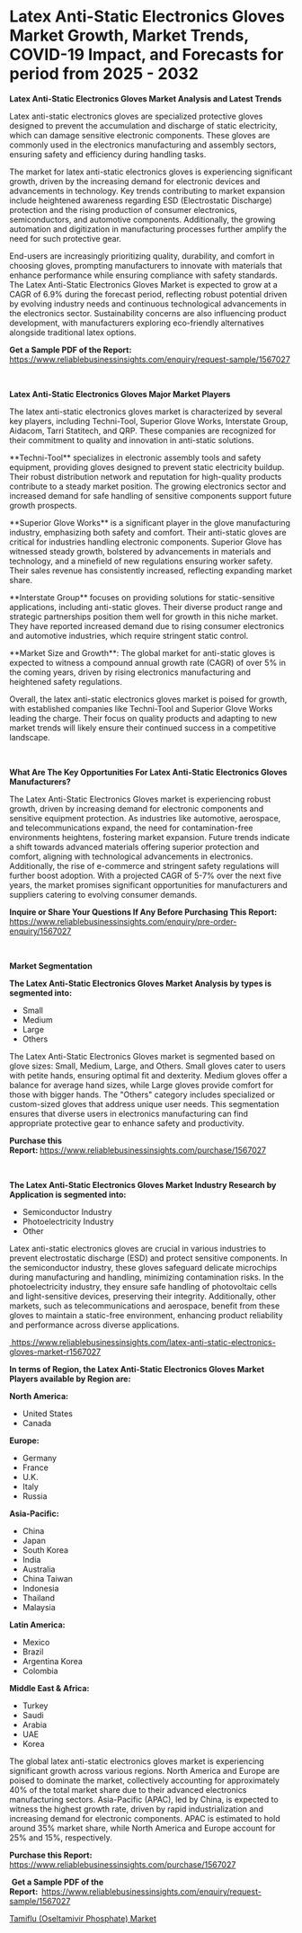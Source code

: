 <p><h1>Latex Anti-Static Electronics Gloves Market Growth, Market Trends, COVID-19 Impact, and Forecasts for period from 2025 - 2032</h1></p><p><strong>Latex Anti-Static Electronics Gloves Market Analysis and Latest Trends</strong></p>
<p><p>Latex anti-static electronics gloves are specialized protective gloves designed to prevent the accumulation and discharge of static electricity, which can damage sensitive electronic components. These gloves are commonly used in the electronics manufacturing and assembly sectors, ensuring safety and efficiency during handling tasks.</p><p>The market for latex anti-static electronics gloves is experiencing significant growth, driven by the increasing demand for electronic devices and advancements in technology. Key trends contributing to market expansion include heightened awareness regarding ESD (Electrostatic Discharge) protection and the rising production of consumer electronics, semiconductors, and automotive components. Additionally, the growing automation and digitization in manufacturing processes further amplify the need for such protective gear.</p><p>End-users are increasingly prioritizing quality, durability, and comfort in choosing gloves, prompting manufacturers to innovate with materials that enhance performance while ensuring compliance with safety standards. The Latex Anti-Static Electronics Gloves Market is expected to grow at a CAGR of 6.9% during the forecast period, reflecting robust potential driven by evolving industry needs and continuous technological advancements in the electronics sector. Sustainability concerns are also influencing product development, with manufacturers exploring eco-friendly alternatives alongside traditional latex options.</p></p>
<p><strong>Get a Sample PDF of the Report:&nbsp;</strong> <a href="https://www.reliablebusinessinsights.com/enquiry/request-sample/1567027?utm_campaign=2321&utm_medium=2&utm_source=Github&utm_content=ia&utm_term=22032025&utm_id=latex-anti-static-electronics-gloves">https://www.reliablebusinessinsights.com/enquiry/request-sample/1567027</a></p>
<p>&nbsp;</p>
<p><strong>Latex Anti-Static Electronics Gloves Major Market Players</strong></p>
<p><p>The latex anti-static electronics gloves market is characterized by several key players, including Techni-Tool, Superior Glove Works, Interstate Group, Aidacom, Tarri Statitech, and QRP. These companies are recognized for their commitment to quality and innovation in anti-static solutions.</p><p>**Techni-Tool** specializes in electronic assembly tools and safety equipment, providing gloves designed to prevent static electricity buildup. Their robust distribution network and reputation for high-quality products contribute to a steady market position. The growing electronics sector and increased demand for safe handling of sensitive components support future growth prospects.</p><p>**Superior Glove Works** is a significant player in the glove manufacturing industry, emphasizing both safety and comfort. Their anti-static gloves are critical for industries handling electronic components. Superior Glove has witnessed steady growth, bolstered by advancements in materials and technology, and a minefield of new regulations ensuring worker safety. Their sales revenue has consistently increased, reflecting expanding market share.</p><p>**Interstate Group** focuses on providing solutions for static-sensitive applications, including anti-static gloves. Their diverse product range and strategic partnerships position them well for growth in this niche market. They have reported increased demand due to rising consumer electronics and automotive industries, which require stringent static control.</p><p>**Market Size and Growth**: The global market for anti-static gloves is expected to witness a compound annual growth rate (CAGR) of over 5% in the coming years, driven by rising electronics manufacturing and heightened safety regulations. </p><p>Overall, the latex anti-static electronics gloves market is poised for growth, with established companies like Techni-Tool and Superior Glove Works leading the charge. Their focus on quality products and adapting to new market trends will likely ensure their continued success in a competitive landscape.</p></p>
<p>&nbsp;</p>
<p><strong>What Are The Key Opportunities For Latex Anti-Static Electronics Gloves Manufacturers?</strong></p>
<p><p>The Latex Anti-Static Electronics Gloves market is experiencing robust growth, driven by increasing demand for electronic components and sensitive equipment protection. As industries like automotive, aerospace, and telecommunications expand, the need for contamination-free environments heightens, fostering market expansion. Future trends indicate a shift towards advanced materials offering superior protection and comfort, aligning with technological advancements in electronics. Additionally, the rise of e-commerce and stringent safety regulations will further boost adoption. With a projected CAGR of 5-7% over the next five years, the market promises significant opportunities for manufacturers and suppliers catering to evolving consumer demands.</p></p>
<p><strong>Inquire or Share Your Questions If Any Before Purchasing This Report:</strong> <a href="https://www.reliablebusinessinsights.com/enquiry/pre-order-enquiry/1567027?utm_campaign=2321&utm_medium=2&utm_source=Github&utm_content=ia&utm_term=22032025&utm_id=latex-anti-static-electronics-gloves">https://www.reliablebusinessinsights.com/enquiry/pre-order-enquiry/1567027</a></p>
<p>&nbsp;</p>
<p><strong>Market Segmentation</strong></p>
<p><strong>The Latex Anti-Static Electronics Gloves Market Analysis by types is segmented into:</strong></p>
<p><ul><li>Small</li><li>Medium</li><li>Large</li><li>Others</li></ul></p>
<p><p>The Latex Anti-Static Electronics Gloves market is segmented based on glove sizes: Small, Medium, Large, and Others. Small gloves cater to users with petite hands, ensuring optimal fit and dexterity. Medium gloves offer a balance for average hand sizes, while Large gloves provide comfort for those with bigger hands. The "Others" category includes specialized or custom-sized gloves that address unique user needs. This segmentation ensures that diverse users in electronics manufacturing can find appropriate protective gear to enhance safety and productivity.</p></p>
<p><strong>Purchase this Report:&nbsp;</strong><a href="https://www.reliablebusinessinsights.com/purchase/1567027?utm_campaign=2321&utm_medium=2&utm_source=Github&utm_content=ia&utm_term=22032025&utm_id=latex-anti-static-electronics-gloves">https://www.reliablebusinessinsights.com/purchase/1567027</a></p>
<p>&nbsp;</p>
<p><strong>The Latex Anti-Static Electronics Gloves Market Industry Research by Application is segmented into:</strong></p>
<p><ul><li>Semiconductor Industry</li><li>Photoelectricity Industry</li><li>Other</li></ul></p>
<p><p>Latex anti-static electronics gloves are crucial in various industries to prevent electrostatic discharge (ESD) and protect sensitive components. In the semiconductor industry, these gloves safeguard delicate microchips during manufacturing and handling, minimizing contamination risks. In the photoelectricity industry, they ensure safe handling of photovoltaic cells and light-sensitive devices, preserving their integrity. Additionally, other markets, such as telecommunications and aerospace, benefit from these gloves to maintain a static-free environment, enhancing product reliability and performance across diverse applications.</p></p>
<p><a href="https://www.reliablebusinessinsights.com/latex-anti-static-electronics-gloves-market-r1567027?utm_campaign=2321&utm_medium=2&utm_source=Github&utm_content=ia&utm_term=22032025&utm_id=latex-anti-static-electronics-gloves">&nbsp;https://www.reliablebusinessinsights.com/latex-anti-static-electronics-gloves-market-r1567027</a></p>
<p><strong>In terms of Region, the Latex Anti-Static Electronics Gloves Market Players available by Region are:</strong></p>
<p>
    <p> <strong> North America: </strong>
        <ul>
            <li>United States</li>
            <li>Canada</li>
        </ul>
        </p> 
    <p> <strong> Europe: </strong>
        <ul>
            <li>Germany</li>
            <li>France</li>
            <li>U.K.</li>
            <li>Italy</li>
            <li>Russia</li>
        </ul>
        </p> 
    <p> <strong> Asia-Pacific: </strong>
        <ul>
            <li>China</li>
            <li>Japan</li>
            <li>South Korea</li>
            <li>India</li>
            <li>Australia</li>
            <li>China Taiwan</li>
            <li>Indonesia</li>
            <li>Thailand</li>
            <li>Malaysia</li>
        </ul>
        </p> 
    <p> <strong> Latin America: </strong>
        <ul>
            <li>Mexico</li>
            <li>Brazil</li>
            <li>Argentina Korea</li>
            <li>Colombia</li>
        </ul>
        </p> 
    <p> <strong> Middle East & Africa: </strong>
        <ul>
            <li>Turkey</li>
            <li>Saudi</li>
            <li>Arabia</li>
            <li>UAE</li>
            <li>Korea</li>
        </ul>
    </p>
    </p>
<p><p>The global latex anti-static electronics gloves market is experiencing significant growth across various regions. North America and Europe are poised to dominate the market, collectively accounting for approximately 40% of the total market share due to their advanced electronics manufacturing sectors. Asia-Pacific (APAC), led by China, is expected to witness the highest growth rate, driven by rapid industrialization and increasing demand for electronic components. APAC is estimated to hold around 35% market share, while North America and Europe account for 25% and 15%, respectively.</p></p>
<p><strong>Purchase this Report: </strong><a href="https://www.reliablebusinessinsights.com/purchase/1567027?utm_campaign=2321&utm_medium=2&utm_source=Github&utm_content=ia&utm_term=22032025&utm_id=latex-anti-static-electronics-gloves">https://www.reliablebusinessinsights.com/purchase/1567027</a></p>
<p>&nbsp;<strong>Get a Sample PDF of the Report:&nbsp;&nbsp;</strong><a href="https://www.reliablebusinessinsights.com/enquiry/request-sample/1567027?utm_campaign=2321&utm_medium=2&utm_source=Github&utm_content=ia&utm_term=22032025&utm_id=latex-anti-static-electronics-gloves">https://www.reliablebusinessinsights.com/enquiry/request-sample/1567027</a></p>
<p><strong></strong></p>
<p><p><a href="https://github.com/maclarensidney/Market-Research-Report-List-1/blob/main/tamiflu-oseltamivir-phosphate-market.md?utm_campaign=2321&utm_medium=2&utm_source=Github&utm_content=ia&utm_term=22032025&utm_id=latex-anti-static-electronics-gloves">Tamiflu (Oseltamivir Phosphate) Market</a></p></p>